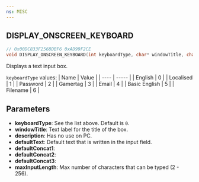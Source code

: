 ```yaml
---
ns: MISC
---
```

## DISPLAY_ONSCREEN_KEYBOARD

```c
// 0x00DC833F2568DBF6 0xAD99F2CE
void DISPLAY_ONSCREEN_KEYBOARD(int keyboardType, char* windowTitle, char* description, char* defaultText, char* defaultConcat1, char* defaultConcat2, char* defaultConcat3, int maxInputLength);
```

Displays a text input box.

`keyboardType` values:
| Name | Value |
| ---- | ----- |
| English | 0 |
| Localised | 1 |
| Password | 2 |
| Gamertag | 3 |
| Email | 4 |
| Basic English | 5 |
| Filename | 6 |

## Parameters
* **keyboardType**: See the list above. Default is `0`.
* **windowTitle**: Text label for the title of the box.
* **description**: Has no use on PC. 
* **defaultText**: Default text that is written in the input field.
* **defaultConcat1**: 
* **defaultConcat2**: 
* **defaultConcat3**: 
* **maxInputLength**: Max number of characters that can be typed (2 - 256).

